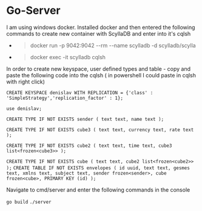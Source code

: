 # Go-Server
I am using windows docker. Installed docker and then entered the following commands to create new container with ScyllaDB and enter into it's cqlsh

- >docker run -p 9042:9042 --rm --name scylladb -d scylladb/scylla
- >docker exec -it scylladb cqlsh

In order to create new keyspace, user defined types and table - copy and paste the following code into the cqlsh ( in powershell I could paste in cqlsh with right click) 

`CREATE KEYSPACE denislav WITH REPLICATION = {'class' : 'SimpleStrategy','replication_factor' : 1};`

`use denislav;`

`CREATE TYPE IF NOT EXISTS sender (
    text text,
    name text
);`


`CREATE TYPE IF NOT EXISTS cube3 (
    text text,
    currency text,
    rate text
);`

`CREATE TYPE IF NOT EXISTS cube2 (
    text text,
    time text,
    cube3 list<frozen<cube3>>
);`

`CREATE TYPE IF NOT EXISTS cube (
    text text,
    cube2 list<frozen<cube2>>
);`
`CREATE TABLE IF NOT EXISTS envelopes (
    id uuid,
    text text,
    gesmes text,
    xmlns text,
    subject text,
    sender frozen<sender>,
    cube frozen<cube>,
    PRIMARY KEY (id)
);`


Navigate to cmd/server and enter the following commands in the console
 
`go build`
`./server`


